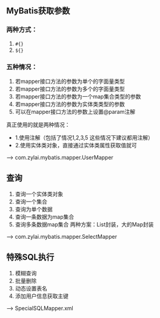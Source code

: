 ## MyBatis获取参数

### 两种方式：
1. `#{}`
2. `${}`

### 五种情况：
1. 若mapper接口方法的参数为单个的字面量类型
2. 若mapper接口方法的参数为多个的字面量类型
3. 若mapper接口方法的参数为一个map集合类型的参数
4. 若mapper接口方法的参数为实体类类型的参数
5. 可以在mapper接口方法的参数上设置@param注解

真正使用的就是两种情况：
*  1.使用注解（包括了情况1,2,3,5  这些情况下建议都用注解）
*  2.使用实体类对象，直接通过实体类属性获取值就可

--> com.zylai.mybatis.mapper.UserMapper

## 查询
1. 查询一个实体类对象
2. 查询一个集合
3. 查询为单个数据
4. 查询一条数据为map集合
5. 查询多条数据map集合
   两种方案：List封装，大的Map封装
   
--> com.zylai.mybatis.mapper.SelectMapper
   
## 特殊SQL执行

1. 模糊查询
2. 批量删除
3. 动态设置表名
4. 添加用户信息获取主键

--> SpecialSQLMapper.xml

